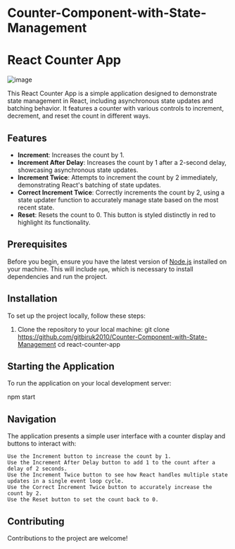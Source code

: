 # Counter-Component-with-State-Management
# React Counter App
![image](https://github.com/gitbiruk2010/Counter-Component-with-State-Management/assets/103274295/395a02a8-d53d-42b4-952a-c5e5c8f76412)



This React Counter App is a simple application designed to demonstrate state management in React, including asynchronous state updates and batching behavior. It features a counter with various controls to increment, decrement, and reset the count in different ways.

## Features

- **Increment**: Increases the count by 1.
- **Increment After Delay**: Increases the count by 1 after a 2-second delay, showcasing asynchronous state updates.
- **Increment Twice**: Attempts to increment the count by 2 immediately, demonstrating React's batching of state updates.
- **Correct Increment Twice**: Correctly increments the count by 2, using a state updater function to accurately manage state based on the most recent state.
- **Reset**: Resets the count to 0. This button is styled distinctly in red to highlight its functionality.

## Prerequisites

Before you begin, ensure you have the latest version of [Node.js](https://nodejs.org/) installed on your machine. This will include `npm`, which is necessary to install dependencies and run the project.

## Installation

To set up the project locally, follow these steps:

1. Clone the repository to your local machine:
   git clone https://github.com/gitbiruk2010/Counter-Component-with-State-Management
   cd react-counter-app

## Starting the Application

To run the application on your local development server:

npm start

## Navigation

The application presents a simple user interface with a counter display and buttons to interact with:

    Use the Increment button to increase the count by 1.
    Use the Increment After Delay button to add 1 to the count after a delay of 2 seconds.
    Use the Increment Twice button to see how React handles multiple state updates in a single event loop cycle.
    Use the Correct Increment Twice button to accurately increase the count by 2.
    Use the Reset button to set the count back to 0.
    
## Contributing
   Contributions to the project are welcome!
